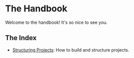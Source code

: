 # The Handbook

Welcome to the handbook! It's so nice to see you.

## The Index
- [Structuring Projects](project_structure/README.md): How to build and structure projects.